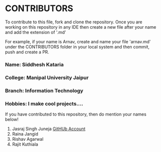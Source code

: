 # CONTRIBUTORS

To contribute to this file, fork and clone the repository. Once you are working on this repository in any IDE then create a new file after your name and add the extension of '.md'

For example, if your name is Arnav, create and name your file 'arnav.md' under the CONTRIBUTORS folder in your local system and then commit, push and create a PR. 


### Name: **Siddhesh Kataria**

### College: **Manipal University Jaipur**

### Branch: **Information Technology** 

### Hobbies: I make cool projects....

If you have contributed to this repository, then do mention your names below!
1. Jasraj Singh Juneja [GitHUb Account](https://www.github.com/factualsquirrel)
2. Raina Jangid
3. Rishav Agarwal
4. Rajit Kuthiala
